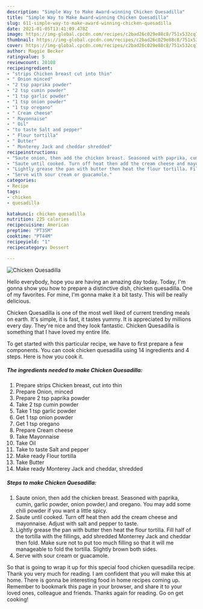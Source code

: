 ```yaml
---
description: "Simple Way to Make Award-winning Chicken Quesadilla"
title: "Simple Way to Make Award-winning Chicken Quesadilla"
slug: 611-simple-way-to-make-award-winning-chicken-quesadilla
date: 2021-01-05T13:41:09.478Z
image: https://img-global.cpcdn.com/recipes/c2bad26c029e88c8/751x532cq70/chicken-quesadilla-recipe-main-photo.jpg
thumbnail: https://img-global.cpcdn.com/recipes/c2bad26c029e88c8/751x532cq70/chicken-quesadilla-recipe-main-photo.jpg
cover: https://img-global.cpcdn.com/recipes/c2bad26c029e88c8/751x532cq70/chicken-quesadilla-recipe-main-photo.jpg
author: Maggie Becker
ratingvalue: 5
reviewcount: 20108
recipeingredient:
- "strips Chicken breast cut into thin"
- " Onion minced"
- "2 tsp paprika powder"
- "2 tsp cumin powder"
- "1 tsp garlic powder"
- "1 tsp onion powder"
- "1 tsp oregano"
- " Cream cheese"
- " Mayonnaise"
- " Oil"
- "to taste Salt and pepper"
- " Flour tortilla"
- " Butter"
- " Monterey Jack and cheddar shredded"
recipeinstructions:
- "Saute onion, then add the chicken breast. Seasoned with paprika, cumin, garlic powder, onion powder,l and oregano. You may add some chili powder if you want a little spicy."
- "Saute until cooked. Turn off heat then add the cream cheese and mayonnaise. Adjust with salt and pepper to taste."
- "Lightly grease the pan with butter then heat the flour tortilla. Fill half of the tortilla with the fillings, add shredded Monterrey Jack and cheddar then fold. Make sure not to put too much filling so that it will me manageable to fold the tortilla. Slightly brown both sides."
- "Serve with sour cream or guacamole."
categories:
- Recipe
tags:
- chicken
- quesadilla

katakunci: chicken quesadilla 
nutrition: 225 calories
recipecuisine: American
preptime: "PT35M"
cooktime: "PT44M"
recipeyield: "1"
recipecategory: Dessert

---
```



![Chicken Quesadilla](https://img-global.cpcdn.com/recipes/c2bad26c029e88c8/751x532cq70/chicken-quesadilla-recipe-main-photo.jpg)

Hello everybody, hope you are having an amazing day today. Today, I'm gonna show you how to prepare a distinctive dish, chicken quesadilla. One of my favorites. For mine, I'm gonna make it a bit tasty. This will be really delicious.



Chicken Quesadilla is one of the most well liked of current trending meals on earth. It's simple, it is fast, it tastes yummy. It is appreciated by millions every day. They're nice and they look fantastic. Chicken Quesadilla is something that I have loved my entire life.


To get started with this particular recipe, we have to first prepare a few components. You can cook chicken quesadilla using 14 ingredients and 4 steps. Here is how you cook it.

<!--inarticleads1-->

##### The ingredients needed to make Chicken Quesadilla:

1. Prepare strips Chicken breast, cut into thin
1. Prepare  Onion, minced
1. Prepare 2 tsp paprika powder
1. Take 2 tsp cumin powder
1. Take 1 tsp garlic powder
1. Get 1 tsp onion powder
1. Get 1 tsp oregano
1. Prepare  Cream cheese
1. Take  Mayonnaise
1. Take  Oil
1. Take to taste Salt and pepper
1. Make ready  Flour tortilla
1. Take  Butter
1. Make ready  Monterey Jack and cheddar, shredded




<!--inarticleads2-->

##### Steps to make Chicken Quesadilla:

1. Saute onion, then add the chicken breast. Seasoned with paprika, cumin, garlic powder, onion powder,l and oregano. You may add some chili powder if you want a little spicy.
1. Saute until cooked. Turn off heat then add the cream cheese and mayonnaise. Adjust with salt and pepper to taste.
1. Lightly grease the pan with butter then heat the flour tortilla. Fill half of the tortilla with the fillings, add shredded Monterrey Jack and cheddar then fold. Make sure not to put too much filling so that it will me manageable to fold the tortilla. Slightly brown both sides.
1. Serve with sour cream or guacamole.




So that is going to wrap it up for this special food chicken quesadilla recipe. Thank you very much for reading. I am confident that you will make this at home. There is gonna be interesting food in home recipes coming up. Remember to bookmark this page in your browser, and share it to your loved ones, colleague and friends. Thanks again for reading. Go on get cooking!
